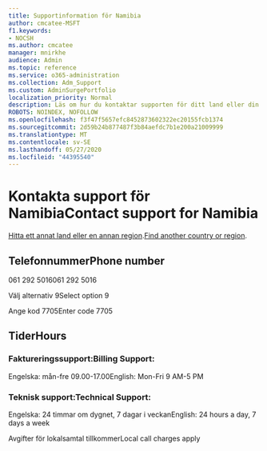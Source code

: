 ```yaml
---
title: Supportinformation för Namibia
author: cmcatee-MSFT
f1.keywords:
- NOCSH
ms.author: cmcatee
manager: mnirkhe
audience: Admin
ms.topic: reference
ms.service: o365-administration
ms.collection: Adm_Support
ms.custom: AdminSurgePortfolio
localization_priority: Normal
description: Läs om hur du kontaktar supporten för ditt land eller din region.
ROBOTS: NOINDEX, NOFOLLOW
ms.openlocfilehash: f3f47f5657efc8452873602322ec20155fcb1374
ms.sourcegitcommit: 2d59b24b877487f3b84aefdc7b1e200a21009999
ms.translationtype: MT
ms.contentlocale: sv-SE
ms.lasthandoff: 05/27/2020
ms.locfileid: "44395540"
---
```

# <a name="contact-support-for-namibia"></a><span data-ttu-id="0f803-103">Kontakta support för Namibia</span><span class="sxs-lookup"><span data-stu-id="0f803-103">Contact support for Namibia</span></span>

<span data-ttu-id="0f803-104">[Hitta ett annat land eller en annan region](../contact-support-for-business-products.md).</span><span class="sxs-lookup"><span data-stu-id="0f803-104">[Find another country or region](../contact-support-for-business-products.md).</span></span>

## <a name="phone-number"></a><span data-ttu-id="0f803-105">Telefonnummer</span><span class="sxs-lookup"><span data-stu-id="0f803-105">Phone number</span></span>
<span data-ttu-id="0f803-106">061 292 5016</span><span class="sxs-lookup"><span data-stu-id="0f803-106">061 292 5016</span></span>

<span data-ttu-id="0f803-107">Välj alternativ 9</span><span class="sxs-lookup"><span data-stu-id="0f803-107">Select option 9</span></span>

<span data-ttu-id="0f803-108">Ange kod 7705</span><span class="sxs-lookup"><span data-stu-id="0f803-108">Enter code 7705</span></span>

## <a name="hours"></a><span data-ttu-id="0f803-109">Tider</span><span class="sxs-lookup"><span data-stu-id="0f803-109">Hours</span></span>
### <a name="billing-support"></a><span data-ttu-id="0f803-110">Faktureringssupport:</span><span class="sxs-lookup"><span data-stu-id="0f803-110">Billing Support:</span></span>

<span data-ttu-id="0f803-111">Engelska: mån-fre 09.00-17.00</span><span class="sxs-lookup"><span data-stu-id="0f803-111">English: Mon-Fri 9 AM-5 PM</span></span>

### <a name="technical-support"></a><span data-ttu-id="0f803-112">Teknisk support:</span><span class="sxs-lookup"><span data-stu-id="0f803-112">Technical Support:</span></span>

<span data-ttu-id="0f803-113">Engelska: 24 timmar om dygnet, 7 dagar i veckan</span><span class="sxs-lookup"><span data-stu-id="0f803-113">English: 24 hours a day, 7 days a week</span></span>

<span data-ttu-id="0f803-114">Avgifter för lokalsamtal tillkommer</span><span class="sxs-lookup"><span data-stu-id="0f803-114">Local call charges apply</span></span>
